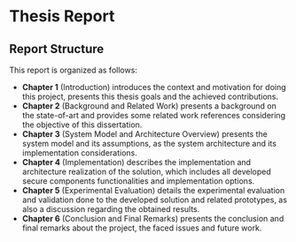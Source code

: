 # Thesis Report

## Report Structure

This report is organized as follows:

- **Chapter 1** (Introduction) introduces the context and motivation for doing this project, presents this thesis goals and the achieved contributions.
- **Chapter 2** (Background and Related Work) presents a background on the state-of-art and provides some related work references considering the objective of this dissertation.
- **Chapter 3** (System Model and Architecture Overview) presents the system model and its assumptions, as the system architecture and its implementation considerations.
- **Chapter 4** (Implementation) describes the implementation and architecture realization of the solution, which includes all developed secure components functionalities and implementation options. 
- **Chapter 5** (Experimental Evaluation) details the experimental evaluation and validation done to the developed solution and related prototypes, as also a discussion regarding the obtained results. 
- **Chapter 6** (Conclusion and Final Remarks) presents the conclusion and final remarks about the project, the faced issues and future work.
